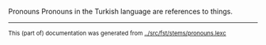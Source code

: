 Pronouns
Pronouns in the Turkish language are references to things.


* * *
<small>This (part of) documentation was generated from [../src/fst/stems/pronouns.lexc](http://github.com/giellalt/lang-tur/blob/main/../src/fst/stems/pronouns.lexc)</small>